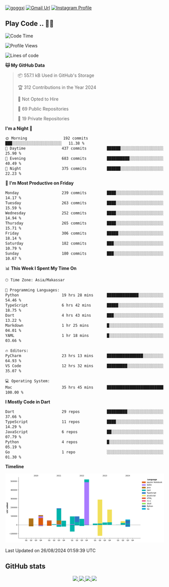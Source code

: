 [![goggxi](https://img.shields.io/badge/Portofolio-Goggxi-orange)](https://goggxi.github.io)
[![Gmail Url](https://img.shields.io/twitter/url?label=Goggxi@gmail.com&logo=gmail&style=social&url=http%3A%2F%2Fmailto%3Acontact.Goggxi@gmail.com)](mailto:Goggxi@gmail.com) [![Instagram Profile](https://img.shields.io/twitter/url?label=moh_rifkan&logo=instagram&style=social&url=https://www.instagram.com/moh_rifkan/)](https://www.instagram.com/moh_rifkan/)

## Play Code .. 💬🚀

<!-- [![Moh Rifkan GitHub stats](https://github-readme-stats.vercel.app/api?username=goggxi&count_private=true&show_icons=true&theme=dracula&custom_title=Goggxi%20Statistic%20🚀)](https://github.com/goggxi/goggxi)

[![Top Langs](https://github-readme-stats.vercel.app/api/top-langs/?username=goggxi&langs_count=8&layout=compact&show_icons=true&theme=dracula)](https://github.com/goggxi/goggxi) -->

<!--START_SECTION:waka-->
![Code Time](http://img.shields.io/badge/Code%20Time-3%2C218%20hrs%202%20mins-blue)

![Profile Views](http://img.shields.io/badge/Profile%20Views-1-blue)

![Lines of code](https://img.shields.io/badge/From%20Hello%20World%20I%27ve%20Written-1.9%20million%20lines%20of%20code-blue)

**🐱 My GitHub Data** 

> 📦 557.1 kB Used in GitHub's Storage 
 > 
> 🏆 312 Contributions in the Year 2024
 > 
> 🚫 Not Opted to Hire
 > 
> 📜 69 Public Repositories 
 > 
> 🔑 19 Private Repositories 
 > 
**I'm a Night 🦉** 

```text
🌞 Morning                192 commits         ███░░░░░░░░░░░░░░░░░░░░░░   11.38 % 
🌆 Daytime                437 commits         ██████░░░░░░░░░░░░░░░░░░░   25.90 % 
🌃 Evening                683 commits         ██████████░░░░░░░░░░░░░░░   40.49 % 
🌙 Night                  375 commits         ██████░░░░░░░░░░░░░░░░░░░   22.23 % 
```
📅 **I'm Most Productive on Friday** 

```text
Monday                   239 commits         ████░░░░░░░░░░░░░░░░░░░░░   14.17 % 
Tuesday                  263 commits         ████░░░░░░░░░░░░░░░░░░░░░   15.59 % 
Wednesday                252 commits         ████░░░░░░░░░░░░░░░░░░░░░   14.94 % 
Thursday                 265 commits         ████░░░░░░░░░░░░░░░░░░░░░   15.71 % 
Friday                   306 commits         █████░░░░░░░░░░░░░░░░░░░░   18.14 % 
Saturday                 182 commits         ███░░░░░░░░░░░░░░░░░░░░░░   10.79 % 
Sunday                   180 commits         ███░░░░░░░░░░░░░░░░░░░░░░   10.67 % 
```


📊 **This Week I Spent My Time On** 

```text
🕑︎ Time Zone: Asia/Makassar

💬 Programming Languages: 
Python                   19 hrs 28 mins      ██████████████░░░░░░░░░░░   54.46 % 
TypeScript               6 hrs 42 mins       █████░░░░░░░░░░░░░░░░░░░░   18.75 % 
Dart                     4 hrs 43 mins       ███░░░░░░░░░░░░░░░░░░░░░░   13.22 % 
Markdown                 1 hr 25 mins        █░░░░░░░░░░░░░░░░░░░░░░░░   04.01 % 
YAML                     1 hr 18 mins        █░░░░░░░░░░░░░░░░░░░░░░░░   03.66 % 

🔥 Editors: 
PyCharm                  23 hrs 13 mins      ████████████████░░░░░░░░░   64.93 % 
VS Code                  12 hrs 32 mins      █████████░░░░░░░░░░░░░░░░   35.07 % 

💻 Operating System: 
Mac                      35 hrs 45 mins      █████████████████████████   100.00 % 
```

**I Mostly Code in Dart** 

```text
Dart                     29 repos            █████████░░░░░░░░░░░░░░░░   37.66 % 
TypeScript               11 repos            ████░░░░░░░░░░░░░░░░░░░░░   14.29 % 
JavaScript               6 repos             ██░░░░░░░░░░░░░░░░░░░░░░░   07.79 % 
Python                   4 repos             █░░░░░░░░░░░░░░░░░░░░░░░░   05.19 % 
Go                       1 repo              ░░░░░░░░░░░░░░░░░░░░░░░░░   01.30 % 
```



**Timeline**

![Lines of Code chart](https://raw.githubusercontent.com/Goggxi/Goggxi/main/assets/bar_graph.png)


 Last Updated on 26/08/2024 01:59:39 UTC
<!--END_SECTION:waka-->

## GitHub stats

<p align="center">
  <a href="https://github.com/goggxi">
    <img src="http://github-profile-summary-cards.vercel.app/api/cards/profile-details?username=goggxi&theme=transparent" />
  </a>
  <a href="https://github.com/goggxi">
    <img src="https://github-readme-streak-stats.herokuapp.com/?user=goggxi&hide_border=true&card_width=338&theme=transparent" />
  </a>
  <a href="https://github.com/goggxi">
    <img src="http://github-profile-summary-cards.vercel.app/api/cards/stats?username=goggxi&theme=transparent" />
  </a>
  <a href="https://github.com/goggxi">
    <img src="https://github-readme-stats.vercel.app/api/top-langs/?username=goggxi&langs_count=10&exclude_repo=&hide=c,makefile,html,css,sass,nix,nunjucks,tsql,dockerfile,shell&card_width=699&hide_border=true&theme=transparent" />
  </a>
  <!-- <br/>
  <a href="https://github.com/goggxi">
    <img src="https://komarev.com/ghpvc/?username=goggxi&color=blue&style=flat" />
  </a> -->
</p>
